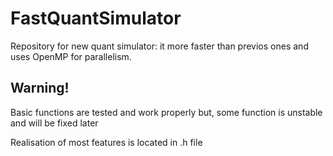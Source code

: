 # FastQuantSimulator
Repository for new quant simulator: it more faster than  previos ones and uses OpenMP for parallelism.
## Warning!
Basic functions are tested and work properly but, some function is unstable and will be fixed later

Realisation of most features is located in .h file
